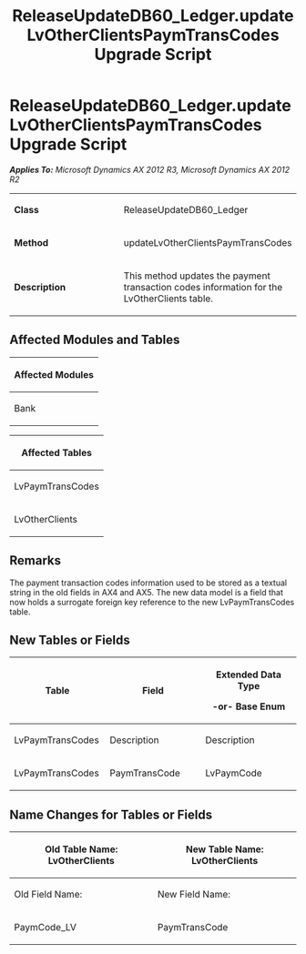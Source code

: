 ﻿---
title: ReleaseUpdateDB60_Ledger.updateLvOtherClientsPaymTransCodes Upgrade Script
TOCTitle: ReleaseUpdateDB60_Ledger.updateLvOtherClientsPaymTransCodes Upgrade Script
ms:assetid: c799ce33-cf03-09eb-1b95-73ae82b30afc
ms:mtpsurl: https://msdn.microsoft.com/en-us/library/JJ719583(v=AX.60)
ms:contentKeyID: 49711150
ms.date: 05/18/2015
mtps_version: v=AX.60
---

# ReleaseUpdateDB60\_Ledger.updateLvOtherClientsPaymTransCodes Upgrade Script 


_**Applies To:** Microsoft Dynamics AX 2012 R3, Microsoft Dynamics AX 2012 R2_

<table>
<colgroup>
<col style="width: 50%" />
<col style="width: 50%" />
</colgroup>
<tbody>
<tr class="odd">
<td><p><strong>Class</strong></p></td>
<td><p>ReleaseUpdateDB60_Ledger</p></td>
</tr>
<tr class="even">
<td><p><strong>Method</strong></p></td>
<td><p>updateLvOtherClientsPaymTransCodes</p></td>
</tr>
<tr class="odd">
<td><p><strong>Description</strong></p></td>
<td><p>This method updates the payment transaction codes information for the LvOtherClients table.</p></td>
</tr>
</tbody>
</table>


## Affected Modules and Tables

<table>
<colgroup>
<col style="width: 100%" />
</colgroup>
<thead>
<tr class="header">
<th><p>Affected Modules</p></th>
</tr>
</thead>
<tbody>
<tr class="odd">
<td><p>Bank</p></td>
</tr>
</tbody>
</table>


<table>
<colgroup>
<col style="width: 100%" />
</colgroup>
<thead>
<tr class="header">
<th><p>Affected Tables</p></th>
</tr>
</thead>
<tbody>
<tr class="odd">
<td><p>LvPaymTransCodes</p></td>
</tr>
<tr class="even">
<td><p>LvOtherClients</p></td>
</tr>
</tbody>
</table>


## Remarks

The payment transaction codes information used to be stored as a textual string in the old fields in AX4 and AX5. The new data model is a field that now holds a surrogate foreign key reference to the new LvPaymTransCodes table.

## New Tables or Fields

<table>
<colgroup>
<col style="width: 33%" />
<col style="width: 33%" />
<col style="width: 33%" />
</colgroup>
<thead>
<tr class="header">
<th><p>Table</p></th>
<th><p>Field</p></th>
<th><p>Extended Data Type</p>
<p>-or- Base Enum</p></th>
</tr>
</thead>
<tbody>
<tr class="odd">
<td><p>LvPaymTransCodes</p></td>
<td><p>Description</p></td>
<td><p>Description</p></td>
</tr>
<tr class="even">
<td><p>LvPaymTransCodes</p></td>
<td><p>PaymTransCode</p></td>
<td><p>LvPaymCode</p></td>
</tr>
</tbody>
</table>


## Name Changes for Tables or Fields

<table>
<colgroup>
<col style="width: 50%" />
<col style="width: 50%" />
</colgroup>
<thead>
<tr class="header">
<th><p>Old Table Name: LvOtherClients</p></th>
<th><p>New Table Name: LvOtherClients</p></th>
</tr>
</thead>
<tbody>
<tr class="odd">
<td><p>Old Field Name:</p></td>
<td><p>New Field Name:</p></td>
</tr>
<tr class="even">
<td><p>PaymCode_LV</p></td>
<td><p>PaymTransCode</p></td>
</tr>
</tbody>
</table>

  


